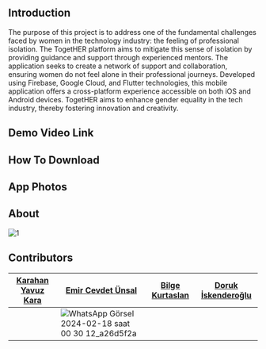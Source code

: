 
## Introduction
The purpose of this project is to address one of the fundamental challenges faced by women in the technology industry: the feeling of professional isolation. The TogetHER platform aims to mitigate this sense of isolation by providing guidance and support through experienced mentors. The application seeks to create a network of support and collaboration, ensuring women do not feel alone in their professional journeys. Developed using Firebase, Google Cloud, and Flutter technologies, this mobile application offers a cross-platform experience accessible on both iOS and Android devices. TogetHER aims to enhance gender equality in the tech industry, thereby fostering innovation and creativity.

## Demo Video Link

## How To Download

## App Photos

## About
![1](https://github.com/emircevdet/SC-Project/assets/145847994/272f2b13-81c6-478f-8cfb-70cc686847a7)


## Contributors
|[Karahan Yavuz Kara](https://github.com/karahanyavuzkara)|[Emir Cevdet Ünsal](https://github.com/emircevdet)|[Bilge Kurtaslan](https://github.com/wreelds)|[Doruk İskenderoğlu](https://github.com/DorukIskenderoglu)|
|---|---|---|---|
||![WhatsApp Görsel 2024-02-18 saat 00 30 12_a26d5f2a](https://github.com/emircevdet/SC-Project/assets/145847994/c522d4a2-78a5-492f-bf09-215108266701)||||






